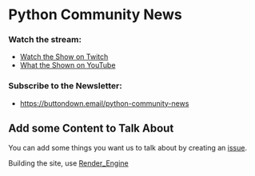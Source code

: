 # Python Community News


### Watch the stream:

- [Watch the Show on Twitch](https://twitch.tv/kjaymiller)
- [What the Shown on YouTube](https://youtube.com/c/kjaymiller)


### Subscribe to the Newsletter:

- https://buttondown.email/python-community-news

## Add some Content to Talk About
You can add some things you want us to talk about by creating an [issue](https://github.com/kjaymiller/Python-Community-News/issues/new?assignees=&labels=Content&template=news-topic.md&title=%3CTITLE+OF+THE+POST%3E).

Building the site, use [Render_Engine](https://github.com/kjaymiller/render_engine)
